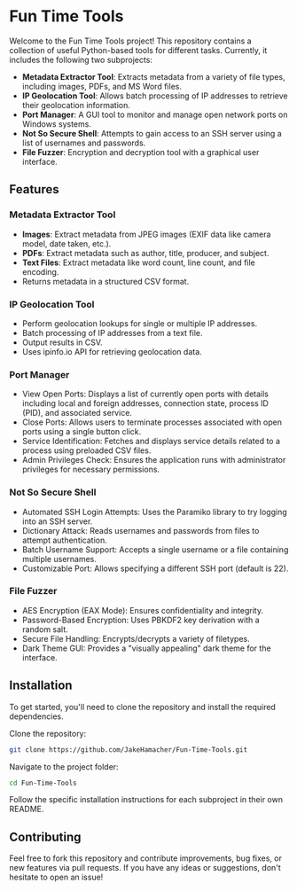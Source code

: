 # Fun Time Tools

Welcome to the Fun Time Tools project! This repository contains a collection of useful Python-based tools for different tasks. Currently, it includes the following two subprojects:

- **Metadata Extractor Tool**: Extracts metadata from a variety of file types, including images, PDFs, and MS Word files.
- **IP Geolocation Tool**: Allows batch processing of IP addresses to retrieve their geolocation information.
- **Port Manager**: A GUI tool to monitor and manage open network ports on Windows systems.
- **Not So Secure Shell**: Attempts to gain access to an SSH server using a list of usernames and passwords.
- **File Fuzzer**: Encryption and decryption tool with a graphical user interface.

## Features

### Metadata Extractor Tool

- **Images**: Extract metadata from JPEG images (EXIF data like camera model, date taken, etc.).
- **PDFs**: Extract metadata such as author, title, producer, and subject.
- **Text Files**: Extract metadata like word count, line count, and file encoding.
- Returns metadata in a structured CSV format.

### IP Geolocation Tool

- Perform geolocation lookups for single or multiple IP addresses.
- Batch processing of IP addresses from a text file.
- Output results in CSV.
- Uses ipinfo.io API for retrieving geolocation data.

### Port Manager

- View Open Ports: Displays a list of currently open ports with details including local and foreign addresses, connection state, process ID (PID), and associated service.
- Close Ports: Allows users to terminate processes associated with open ports using a single button click.
- Service Identification: Fetches and displays service details related to a process using preloaded CSV files.
- Admin Privileges Check: Ensures the application runs with administrator privileges for necessary permissions.

### Not So Secure Shell
- Automated SSH Login Attempts: Uses the Paramiko library to try logging into an SSH server.
- Dictionary Attack: Reads usernames and passwords from files to attempt authentication.
- Batch Username Support: Accepts a single username or a file containing multiple usernames.
- Customizable Port: Allows specifying a different SSH port (default is 22).

### File Fuzzer
- AES Encryption (EAX Mode): Ensures confidentiality and integrity.
- Password-Based Encryption: Uses PBKDF2 key derivation with a random salt.
- Secure File Handling: Encrypts/decrypts a variety of filetypes.
- Dark Theme GUI: Provides a "visually appealing" dark theme for the interface.

## Installation

To get started, you'll need to clone the repository and install the required dependencies.

Clone the repository:

```bash
git clone https://github.com/JakeHamacher/Fun-Time-Tools.git
```

Navigate to the project folder:

```bash
cd Fun-Time-Tools
```

Follow the specific installation instructions for each subproject in their own README.

## Contributing

Feel free to fork this repository and contribute improvements, bug fixes, or new features via pull requests. If you have any ideas or suggestions, don't hesitate to open an issue!
